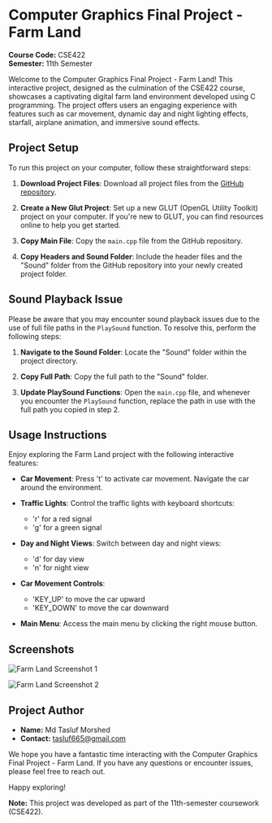 # Computer Graphics Final Project - Farm Land

**Course Code:** CSE422  
**Semester:** 11th Semester  

Welcome to the Computer Graphics Final Project - Farm Land! This interactive project, designed as the culmination of the CSE422 course, showcases a captivating digital farm land environment developed using C programming. The project offers users an engaging experience with features such as car movement, dynamic day and night lighting effects, starfall, airplane animation, and immersive sound effects.

## Project Setup

To run this project on your computer, follow these straightforward steps:

1. **Download Project Files**: Download all project files from the [GitHub repository](link-to-your-github-repo).

2. **Create a New Glut Project**: Set up a new GLUT (OpenGL Utility Toolkit) project on your computer. If you're new to GLUT, you can find resources online to help you get started.

3. **Copy Main File**: Copy the `main.cpp` file from the GitHub repository.

4. **Copy Headers and Sound Folder**: Include the header files and the "Sound" folder from the GitHub repository into your newly created project folder.

## Sound Playback Issue

Please be aware that you may encounter sound playback issues due to the use of full file paths in the `PlaySound` function. To resolve this, perform the following steps:

1. **Navigate to the Sound Folder**: Locate the "Sound" folder within the project directory.

2. **Copy Full Path**: Copy the full path to the "Sound" folder.

3. **Update PlaySound Functions**: Open the `main.cpp` file, and whenever you encounter the `PlaySound` function, replace the path in use with the full path you copied in step 2.

## Usage Instructions

Enjoy exploring the Farm Land project with the following interactive features:

- **Car Movement**: Press 't' to activate car movement. Navigate the car around the environment.

- **Traffic Lights**: Control the traffic lights with keyboard shortcuts:
  - 'r' for a red signal
  - 'g' for a green signal

- **Day and Night Views**: Switch between day and night views:
  - 'd' for day view
  - 'n' for night view

- **Car Movement Controls**:
  - 'KEY_UP' to move the car upward
  - 'KEY_DOWN' to move the car downward

- **Main Menu**: Access the main menu by clicking the right mouse button.

## Screenshots

![Farm Land Screenshot 1](images/farm-land-screenshot-1.png)

![Farm Land Screenshot 2](images/farm-land-screenshot-2.png)

## Project Author

- **Name:** Md Tasluf Morshed
- **Contact:** tasluf665@gmail.com

We hope you have a fantastic time interacting with the Computer Graphics Final Project - Farm Land. If you have any questions or encounter issues, please feel free to reach out.

Happy exploring!

**Note:** This project was developed as part of the 11th-semester coursework (CSE422).
